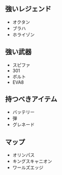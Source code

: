 ## 強いレジェンド

- オクタン
- ブラハ
- ホライゾン

## 強い武器

- スピファ
- 301
- ボルト
- EVA8

## 持つべきアイテム

- バッテリー
- 弾
- グレネード

## マップ

- オリンパス
- キングスキャニオン
- ワールズエッジ